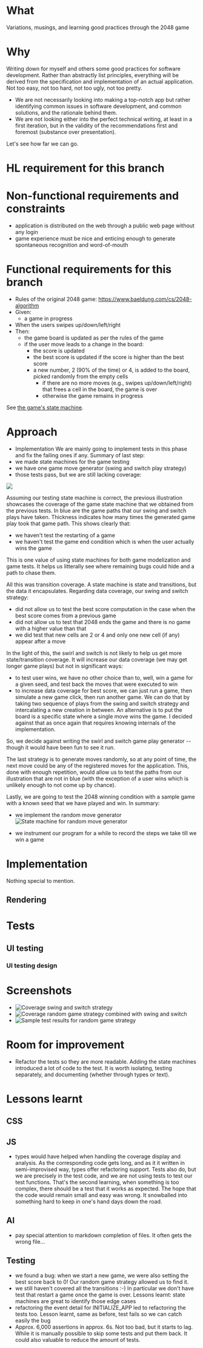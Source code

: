 # What
Variations, musings, and learning good practices through the 2048 game

# Why
Writing down for myself and others some good practices for software development. Rather than abstractly list principles, everything will be derived from the specification and implementation of an actual application. Not too easy, not too hard, not too ugly, not too pretty. 

- We are not necessarily looking into making a top-notch app but rather identifying common issues in software development, and common solutions, and the rationale behind them.
- We are not looking either into the perfect technical writing, at least in a first iteration, but in the validity of the recommendations first and foremost (substance over presentation).

Let's see how far we can go.

# HL requirement for this branch

# Non-functional requirements and constraints
- application is distributed on the web through a public web page without any login
- game experience must be nice and enticing enough to generate spontaneous recognition and word-of-mouth

# Functional requirements for this branch
- Rules of the original 2048 game: https://www.baeldung.com/cs/2048-algorithm
- Given:
  - a game in progress
- When the users swipes up/down/left/right
- Then: 
  - the game board is updated as per the rules of the game
  - if the user move leads to a change in the board:
    - the score is updated
    - the best score is updated if the score is higher than the best score
    - a new number, 2 (90% of the time) or 4, is added to the board, picked randomly from the empty cells
      - if there are no more moves (e.g., swipes up/down/left/right) that frees a cell in the board, the game is over
      - otherwise the game remains in progress

See [the game's state machine](./tests/Game%20state%20machine.png).

# Approach
- Implementation
We are mainly going to implement tests in this phase and fix the failing ones if any. Summary of last step:
- we made state machines for the game testing
- we have one game move generator (swing and switch play strategy)
- those tests pass, but we are still lacking coverage:

![](./tests/coverage%20swing%20and%20switch.png)

Assuming our testing state machine is correct, the previous illustration showcases the coverage of the game state machine that we obtained from the previous tests. In blue are the game paths that our swing and switch plays have taken. Thickness indicates how many times the generated game play took that game path. This shows clearly that:

- we haven't test the restarting of a game
- we haven't test the game end condition which is when the user actually wins the game

This is one value of using state machines for both game modelization and game tests. It helps us litterally see where remaining bugs could hide and a path to chase them.

All this was transition coverage. A state machine is state and transitions, but the data it encapsulates. Regarding data coverage, our swing and switch strategy:
- did not allow us to test the best score computation in the case when the best score comes from a previous game
- did not allow us to test that 2048 ends the game and there is no game with a higher value than that
- we did test that new cells are 2 or 4 and only one new cell (if any) appear after a move

In the light of this, the swirl and switch is not likely to help us get more state/transition coverage. It will increase our data coverage (we may get longer game plays) but not in significant ways:
- to test user wins, we have no other choice than to, well, win a game for a given seed, and test back the moves that were executed to win
- to increase data coverage for best score, we can just run a game, then simulate a new game click, then run another game. We can do that by taking two sequence of plays from the swing and switch strategy and intercalating a new creation in between. An alternative is to put the board is a specific state where a single move wins the game. I decided against that as once again that requires knowing internals of the implementation.

So, we decide against writing the swirl and switch game play generator -- though it would have been fun to see it run. 

The last strategy is to generate moves randomly, so at any point of time, the next move could be any of the registered moves for the application. This, done with enough repetition, would allow us to test the paths from our illustration that are not in blue (with the exception of a user wins which is unlikely enough to not come up by chance).

Lastly, we are going to test the 2048 winning condition with a sample game with a known seed that we have played and win. In summary:

- we implement the random move generator
![State machine for random move generator](./tests/random%20game%20generator.png)

- we instrument our program for a while to record the steps we take till we win a game  

# Implementation
Nothing special to mention.

## Rendering

# Tests

## UI testing

### UI testing design


# Screenshots
- ![Coverage swing and switch strategy](./tests/coverage%20swing%20and%20switch.png)
- ![Coverage random game strategy combined with swing and switch](./tests/random%20game%20aggregated%20state%20coverage.png)
- ![Sample test results for random game strategy](./tests/random%20game%20sample%20test%20results.png)

# Room for improvement
- Refactor the tests so they are more readable. Adding the state machines introduced a lot of code to the test. It is worth isolating, testing separately, and documenting (whether through types or text).

# Lessons learnt
## CSS

## JS
- types would have helped when handling the coverage display and analysis. As the corresponding code gets long, and as it it written in semi-improvised way, types offer refactoring support. Tests also do, but we are precisely in the test code, and we are not using tests to test our test functions. That's the second learning, when something is too complex, there should be a test that it works as expected. The hope that the code would remain small and easy was wrong. It snowballed into something hard to keep in one's hand days down the road.

## AI
- pay special attention to markdown completion of files. It often gets the wrong file...

## Testing
- we found a bug: when we start a new game, we were also setting the best score back to 0! Our random game strategy allowed us to find it.
- we still haven't covered all the transitions :-) In particular we don't have test that restart a game once the game is over. Lessons learnt: state machines are great to identify those edge cases
- refactoring the event detail for INITIALIZE_APP led to refactoring the tests too. Lesson learnt, same as before, test fails so we can catch easily the bug
- Approx. 6,000 assertions in approx. 6s. Not too bad, but it starts to lag. While it is manually possible to skip some tests and put them back. It could also valuable to reduce the amount of tests.